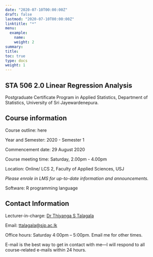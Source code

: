 ```yaml
---
date: "2020-07-10T00:00:00Z"
draft: false
lastmod: "2020-07-10T00:00:00Z"
linktitle: "*"
menu:
  example:
    name: 
    weight: 2
summary: 
title: 
toc: true
type: docs
weight: 1
---
```


## STA 506 2.0 Linear Regression Analysis

Postgraduate Certificate Program in Applied Statistics, Department of Statistics, University of Sri Jayewardenepura.

## Course information

Course outline: here

Year and Semester: 2020 - Semester 1

Commencement date: 29 August 2020

Course meeting time: Saturday, 2.00pm - 4.00pm

Location: Online/ LCS 2, Faculty of Applied Sciences, USJ

*Please enrole in LMS for up-to-date information and announcements.*


Software: R programming language


## Contact Information

Lecturer-in-charge: [Dr Thiyanga S Talagala](https://thiyanga.netlify.app/)

Email: ttalagala@sjp.ac.lk

Office hours: Saturday 4:00pm – 5:00pm. Email me for other times.

E-mail is the best way to get in contact with me—I will respond to all course-related e-mails within 24 hours.


